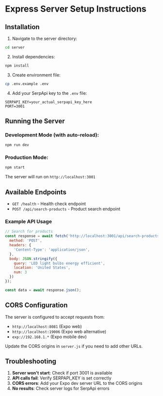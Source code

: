# Express Server Setup Instructions

## Installation

1. Navigate to the server directory:
```bash
cd server
```

2. Install dependencies:
```bash
npm install
```

3. Create environment file:
```bash
cp .env.example .env
```

4. Add your SerpApi key to the `.env` file:
```
SERPAPI_KEY=your_actual_serpapi_key_here
PORT=3001
```

## Running the Server

### Development Mode (with auto-reload):
```bash
npm run dev
```

### Production Mode:
```bash
npm start
```

The server will run on `http://localhost:3001`

## Available Endpoints

- `GET /health` - Health check endpoint
- `POST /api/search-products` - Product search endpoint

### Example API Usage

```javascript
// Search for products
const response = await fetch('http://localhost:3001/api/search-products', {
  method: 'POST',
  headers: {
    'Content-Type': 'application/json',
  },
  body: JSON.stringify({
    query: 'LED light bulbs energy efficient',
    location: 'United States',
    num: 3
  })
});

const data = await response.json();
```

## CORS Configuration

The server is configured to accept requests from:
- `http://localhost:8081` (Expo web)
- `http://localhost:19006` (Expo web alternative)
- `exp://192.168.1.*` (Expo mobile dev)

Update the CORS origins in `server.js` if you need to add other URLs.

## Troubleshooting

1. **Server won't start**: Check if port 3001 is available
2. **API calls fail**: Verify SERPAPI_KEY is set correctly
3. **CORS errors**: Add your Expo dev server URL to the CORS origins
4. **No results**: Check server logs for SerpApi errors